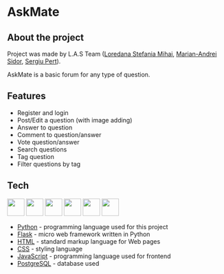 # AskMate

## About the project

Project was made by L.A.S Team ([Loredana Stefania Mihai](https://github.com/Loredana27), [Marian-Andrei Sidor](https://github.com/SidorAndrei), [Sergiu Pert](https://github.com/SergiuPert)).

AskMate is a basic forum for any type of question.

## Features

- Register and login
- Post/Edit a question (with image adding)
- Answer to question
- Comment to question/answer
- Vote question/answer
- Search questions
- Tag question
- Filter questions by tag

## Tech
<p>
    <img src="https://raw.githubusercontent.com/SidorAndrei/AskMate/development/assets/Python-logo-notext.svg" height="auto" width="40">
    <img src="https://raw.githubusercontent.com/SidorAndrei/AskMate/development/assets/Flask_logo.svg" height="auto" width="40">
    <img src="https://raw.githubusercontent.com/SidorAndrei/AskMate/development/assets/html5-original.svg" height="auto" width="40">
    <img src="https://raw.githubusercontent.com/SidorAndrei/AskMate/development/assets/css3-original.svg" height="auto" width="40">
    <img src="https://raw.githubusercontent.com/SidorAndrei/AskMate/development/assets/javascript-plain.svg" height="auto" width="40">
    <img src="https://raw.githubusercontent.com/SidorAndrei/AskMate/development/assets/Postgresql_elephant.svg" height="auto" width="40">
    
</p>

- [Python](https://www.python.org/) - programming language used for this project
- [Flask](https://flask.palletsprojects.com/en/2.2.x/) - micro web framework written in Python
- [HTML](https://www.w3schools.com/html/) - standard markup language for Web pages
- [CSS](https://www.w3schools.com/css/) - styling language
- [JavaScript](https://www.javascript.com/) - programming language used for frontend
- [PostgreSQL](https://www.postgresql.org/) - database used
